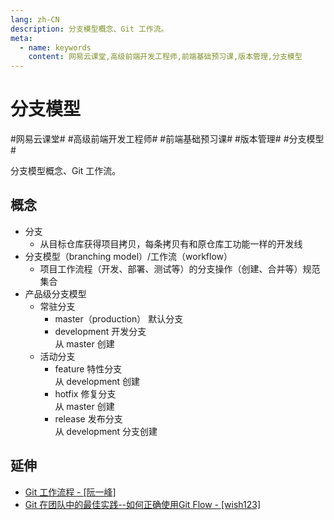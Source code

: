 ```yaml
---
lang: zh-CN
description: 分支模型概念、Git 工作流。
meta:
  - name: keywords
    content: 网易云课堂,高级前端开发工程师,前端基础预习课,版本管理,分支模型
---
```


# 分支模型

\#网易云课堂#
\#高级前端开发工程师#
\#前端基础预习课#
\#版本管理#
\#分支模型#

分支模型概念、Git 工作流。

## 概念

* 分支
  * 从目标仓库获得项目拷贝，每条拷贝有和原仓库工功能一样的开发线
* 分支模型（branching model）/工作流（workflow）
  * 项目工作流程（开发、部署、测试等）的分支操作（创建、合并等）规范集合
* 产品级分支模型
  * 常驻分支
    * master（production） 默认分支
    * development 开发分支  
      从 master 创建
  * 活动分支
    * feature 特性分支  
      从 development 创建
    * hotfix 修复分支  
      从 master 创建
    * release 发布分支  
      从 development 分支创建

## 延伸

* [Git 工作流程 - [阮一峰]](http://www.ruanyifeng.com/blog/2015/12/git-workflow.html)
* [Git 在团队中的最佳实践--如何正确使用Git Flow - [wish123]](https://www.cnblogs.com/wish123/p/9785101.html)